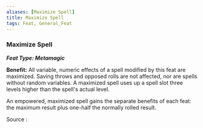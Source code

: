 ```yaml
---
aliases: [Maximize Spell]
title: Maximize Spell
tags: Feat, General_Feat
---
```

### Maximize Spell 
***Feat Type: Metamagic***

**Benefit:** All variable, numeric effects of a spell modified by this
feat are maximized. Saving throws and opposed rolls are not affected,
nor are spells without random variables. A maximized spell uses up a
spell slot three levels higher than the spell's actual level.

An empowered, maximized spell gains the separate benefits of each feat:
the maximum result plus one-half the normally rolled result.


Source :